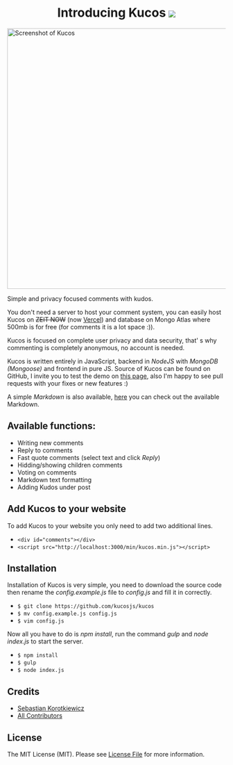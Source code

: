 <h1 style="text-align:center;">Introducing Kucos <a href="https://kucos.js.org"><img style="vertical-align:middle;" src="https://kucos.js.org/assets/img/kucos.gif" /></a></h1>

<img src="https://i.imgur.com/oxUGn7M.gif" style="width: 600px;display: block; margin: 0 auto;" alt="Screenshot of Kucos">

Simple and privacy focused comments with kudos.

You don't need a server to host your comment system, you can easily host Kucos on <s>ZEIT NOW</s> (now [Vercel](https://vercel.com/)) and database on Mongo Atlas where 500mb is for free (for comments it is a lot space :)).

Kucos is focused on complete user privacy and data security, that' s why commenting is completely anonymous, no account is needed.

Kucos is written entirely in JavaScript, backend in _NodeJS_ with _MongoDB (Mongoose)_ and frontend in pure JS. Source of Kucos can be found on GitHub, I invite you to test the demo on [this page](https://kucos.js.org), also I'm happy to see pull requests with your fixes or new features :)

A simple _Markdown_ is also available, [here](https://kucos.js.org/markdown.html) you can check out the available Markdown.

## Available functions:

- Writing new comments
- Reply to comments
- Fast quote comments (select text and click _Reply_)
- Hidding/showing children comments
- Voting on comments
- Markdown text formatting
- Adding Kudos under post

## Add Kucos to your website

To add Kucos to your website you only need to add two additional lines.

- `<div id="comments"></div>`
- `<script src="http://localhost:3000/min/kucos.min.js"></script>`

## Installation

Installation of Kucos is very simple, you need to download the source code then rename the _config.example.js_ file to _config.js_ and fill it in correctly.

- `$ git clone https://github.com/kucosjs/kucos`
- `$ mv config.example.js config.js`
- `$ vim config.js`

Now all you have to do is _npm install_, run the command _gulp_ and _node index.js_ to start the server.

- `$ npm install`
- `$ gulp`
- `$ node index.js`

## Credits

- [Sebastian Korotkiewicz](https://github.com/skorotkiewicz)
- [All Contributors](../../contributors)

## License

The MIT License (MIT). Please see [License File](LICENSE) for more information.
